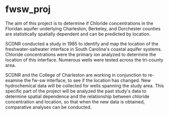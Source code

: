 # fwsw_proj
The aim of this project is to determine if Chloride concentrations in the Floridan aquifer underlying Charleston, Berkeley, and Dorchester counties are statistically spatially dependent and can be predicted by location. 

SCDNR conducted a study in 1985 to identify and map the location of the freshwater-saltwater interface in South Carolina's coastal aquifer systems. Chloride concentrations were the primary ion analyzed to determine the location of this interface.  Numerous wells were tested across the tri-county area.  

SCDNR and the College of Charleston are working in conjunction to re-examine the fw-sw interface, to see if the location has changed. New hydrochemical data will be collected for wells spanning the study area. This specific part of the project will be analyzed the past study's data to determine spatial dependence and the relationship between chloride concentration and location, so that when the new data is obtained, comparative analyses can be conducted. 
